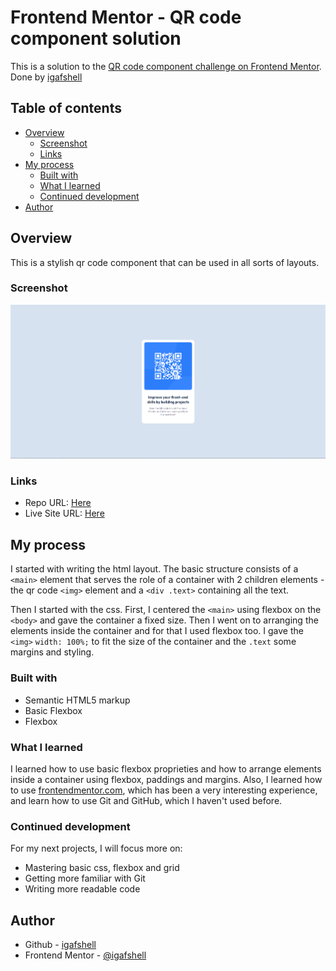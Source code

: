 # Frontend Mentor - QR code component solution

This is a solution to the [QR code component challenge on Frontend Mentor](https://www.frontendmentor.io/challenges/qr-code-component-iux_sIO_H). Done by [igafshell](https://github.com/igafshell)

## Table of contents

- [Overview](#overview)
  - [Screenshot](#screenshot)
  - [Links](#links)
- [My process](#my-process)
  - [Built with](#built-with)
  - [What I learned](#what-i-learned)
  - [Continued development](#continued-development)
- [Author](#author)

## Overview

This is a stylish qr code component that can be used in all sorts of layouts.

### Screenshot

![](./images/qrcode-screenshot.png)

### Links

- Repo URL: [Here](https://github.com/igafshell/frontendmentor-qrcode-challenge)
- Live Site URL: [Here](https://igafshell.github.io/frontendmentor-qrcode-challenge/)

## My process

I started with writing the html layout. The basic structure consists of a `<main>` element that serves the role of a container with 2 children elements - the qr code `<img>` element and a `<div .text>` containing all the text.

Then I started with the css. First, I centered the `<main>` using flexbox on the `<body>` and gave the container a fixed size. Then I went on to arranging the elements inside the container and for that I used flexbox too. I gave the `<img>` `width: 100%;` to fit the size of the container and the `.text` some margins and styling.

### Built with

- Semantic HTML5 markup
- Basic Flexbox
- Flexbox

### What I learned

I learned how to use basic flexbox proprieties and how to arrange elements inside a container using flexbox, paddings and margins. Also, I learned how to use [frontendmentor.com](frontendmentor.com), which has been a very interesting experience, and learn how to use Git and GitHub, which I haven't used before.

### Continued development

For my next projects, I will focus more on:

- Mastering basic css, flexbox and grid
- Getting more familiar with Git
- Writing more readable code

## Author

- Github - [igafshell](https://github.com/igafshell)
- Frontend Mentor - [@igafshell](https://www.frontendmentor.io/profile/igafshell)

<!-- test -->
